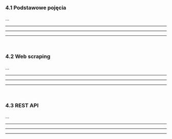 ### 4.1 Podstawowe pojęcia
...

---
---
---
&nbsp;
### 4.2 Web scraping
...

---
---
---
&nbsp;
### 4.3 REST API
...

---
---
---
&nbsp;
